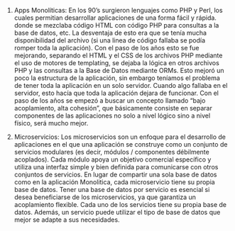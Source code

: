 1. Apps Monolíticas: En los 90’s surgieron lenguajes como PHP y Perl, los cuales permitian desarrollar aplicaciones de una forma fácil y rápida. donde se mezclaba código HTML con código PHP para consultas a la base de datos, etc. La desventaja de esto era que se tenía mucha disponibilidad del archivo (si una linea de código fallaba se podía romper toda la aplicación). Con el paso de los años esto se fue mejorando, separando el HTML y el CSS de los archivos PHP mediante el uso de motores de templating, se dejaba la lógica en otros archivos PHP y las consultas a la Base de Datos mediante ORMs. Esto mejoró un poco la estructura de la aplicación, sin embargo teníamos el problema de tener toda la aplicación en un solo servidor. Cuando algo fallaba en el servidor, esto hacía que toda la aplicación dejara de funcionar.
Con el paso de los años se empezó a buscar un concepto llamado “bajo acoplamiento, alta cohesión”, que básicamente consiste en separar componentes de las aplicaciones no solo a nivel lógico sino a nivel físico, será mucho mejor.


2. Microservicios: Los microservicios son un enfoque para el desarrollo de aplicaciones en el que una aplicación se construye como un conjunto de servicios modulares (es decir, módulos / componentes débilmente acoplados). Cada módulo apoya un objetivo comercial específico y utiliza una interfaz simple y bien definida para comunicarse con otros conjuntos de servicios. En lugar de compartir una sola base de datos como en la aplicación Monolitica, cada microservicio tiene su propia base de datos. Tener una base de datos por servicio es esencial si desea beneficiarse de los microservicios, ya que garantiza un acoplamiento flexible. Cada uno de los servicios tiene su propia base de datos. Además, un servicio puede utilizar el tipo de base de datos que mejor se adapte a sus necesidades.